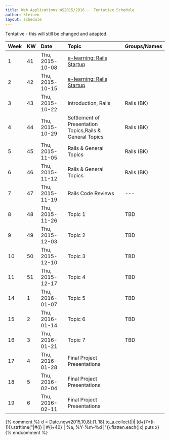 ```yaml
---
title: Web Applications WS2015/2016 -  Tentative Schedule
author: kleinen
layout: schedule
---
```


Tentative - this will still be changed and adapted.



| Week | KW | Date            | Topic                                                    | Groups/Names |
|:-----|:---|:----------------|:---------------------------------------------------------|:-------------|
| 1    | 41 | Thu, 2015-10-08 | [e-learning: Rails Startup](../index.html#schedule)      |              |
| 2    | 42 | Thu, 2015-10-15 | [e-learning: Rails Startup](../index.html#schedule)      |              |
| 3    | 43 | Thu, 2015-10-22 | Introduction, Rails                                      | Rails (BK)   |
| 4    | 44 | Thu, 2015-10-29 | Settlement of Presentation Topics,Rails & General Topics | Rails (BK)   |
| 5    | 45 | Thu, 2015-11-05 | Rails & General Topics                                   | Rails (BK)   |
| 6    | 46 | Thu, 2015-11-12 | Rails & General Topics                                   | Rails (BK)   |
| 7    | 47 | Thu, 2015-11-19 | Rails Code Reviews                                       | ---          |
| 8    | 48 | Thu, 2015-11-26 | Topic 1                                                  | TBD          |
| 9    | 49 | Thu, 2015-12-03 | Topic 2                                                  | TBD          |
| 10   | 50 | Thu, 2015-12-10 | Topic 3                                                  | TBD          |
| 11   | 51 | Thu, 2015-12-17 | Topic 4                                                  | TBD          |
| 14   | 1  | Thu, 2016-01-07 | Topic 5                                                  | TBD          |
| 15   | 2  | Thu, 2016-01-14 | Topic 6                                                  | TBD          |
| 16   | 3  | Thu, 2016-01-21 | Topic 7                                                  | TBD          |
| 17   | 4  | Thu, 2016-01-28 | Final Project Presentations                              |              |
| 18   | 5  | Thu, 2016-02-04 | Final Project Presentations                              |              |
| 19   | 6  | Thu, 2016-02-11 | Final Project Presentations                              |              |

{% comment %}
d = Date.new(2015,10,8);(1..18).to_a.collect{|i| (d+(7*(i-1))).strftime("|#{i} | #{i+40} | %a, %Y-%m-%d |")}.flatten.each{|x| puts x}
{% endcomment %}
